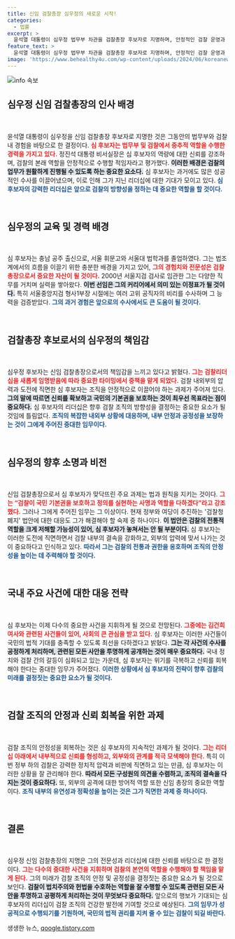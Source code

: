 ```yaml
---
title: 신임 검찰총장 심우정의 새로운 시작!
categories:
  - 법률
excerpt: >
  윤석열 대통령이 심우정 법무부 차관을 검찰총장 후보자로 지명하며, 안정적인 검찰 운영과 헌법 수호를 강조했다. 심 후보자는 내부 갈등 문제 해결과 대외적 압력 대응이 주요 과제로 부각되고 있다.
feature_text: >
  윤석열 대통령이 심우정 법무부 차관을 검찰총장 후보자로 지명하며, 안정적인 검찰 운영과 헌법 수호를 강조했다. 심 후보자는 내부 갈등 문제 해결과 대외적 압력 대응이 주요 과제로 부각되고 있다.
image: 'https://www.behealthy4u.com/wp-content/uploads/2024/06/koreanews.jpg'
---
```


<p><img src="https://www.behealthy4u.com/wp-content/uploads/2024/06/koreanews.jpg" alt="info 속보" /></p>

<h2 data-ke-size="size26">심우정 신임 검찰총장의 인사 배경</h2>

<p data-ke-size="size16">&nbsp;</p>

<p>윤석열 대통령이 심우정을 신임 검찰총장 후보자로 지명한 것은 그동안의 법무부와 검찰 내 경험을 바탕으로 한 결정이다. <b><span style="color: #ee2323;">심 후보자는 법무부 및 검찰에서 중추적 역할을 수행한 경력을 가지고 있다.</span></b> 정진석 대통령 비서실장은 심 후보자의 역량에 대한 신뢰를 강조하며, 검찰의 본래 역할을 안정적으로 수행할 적임자라고 평가했다. <b><span style="background-color: #21538527;">이러한 배경은 검찰의 업무가 원활하게 진행될 수 있도록 하는 중요한 요소다.</span></b> 심 후보자는 과거에도 많은 성공적인 수사를 이끌어냈으며, 이로 인해 그가 지닌 리더십에 대한 기대가 모이고 있다. <b><span style="color: #1a5490;">심 후보자의 강력한 리더십은 앞으로 검찰의 방향성을 정하는 데 중요한 역할을 할 것이다.</span></b></p>

<p data-ke-size="size16">&nbsp;</p>

<h2 data-ke-size="size26">심우정의 교육 및 경력 배경</h2>

<p data-ke-size="size16">&nbsp;</p>

<p>심 후보자는 충남 공주 출신으로, 서울 휘문고와 서울대 법학과를 졸업하였다. 그는 법조계에서의 흐름을 이끌기 위한 충분한 배경을 가지고 있어, <b><span style="color: #ee2323;">그의 경험치와 전문성은 검찰총장으로서 중요한 자산이 될 것이다.</span></b> 2000년 서울지검 검사로 임관한 그는 다양한 직무를 거치며 실력을 쌓아왔다. <b><span style="background-color: #21538527;">이번 선임은 그의 커리어에서 의미 있는 이정표가 될 것이다.</span></b> 특히 서울중앙지검 형사1부장 시절에는 여러 고위 공직자의 비리를 수사하며 그 능력을 검증받았다. <b><span style="color: #1a5490;">그의 과거 경험은 앞으로의 수사에서도 큰 도움이 될 것이다.</span></b></p>

<p data-ke-size="size16">&nbsp;</p>

<h2 data-ke-size="size26">검찰총장 후보로서의 심우정의 책임감</h2>

<p data-ke-size="size16">&nbsp;</p>

<p>심우정 후보자는 신임 검찰총장으로서의 책임감을 느끼고 있다고 밝혔다. <b><span style="color: #ee2323;">그는 검찰리더십을 새롭게 임명받음에 따라 중요한 타이밍에서 중책을 맡게 되었다.</span></b> 검찰 내외부의 압력과 도전에 직면한 심 후보자는 조직을 안정적으로 이끌어야 하는 과제가 주어져 있다. <b><span style="background-color: #21538527;">그의 말에 따르면 신뢰를 확보하고 국민의 기본권을 보호하는 것이 최우선 목표라는 점이 중요하다.</span></b> 심 후보자의 리더십은 향후 검찰 조직의 방향성을 결정하는 중요한 요소가 될 것임에 틀림없다. <b><span style="color: #1a5490;">조직의 복잡한 내외부 상황에 대응하며, 내부 안정과 공정성을 보장하는 것이 그에게 주어진 중대한 임무이다.</span></b></p>

<p data-ke-size="size16">&nbsp;</p>

<h2 data-ke-size="size26">심우정의 향후 소명과 비전</h2>

<p data-ke-size="size16">&nbsp;</p>

<p>신임 검찰총장으로서 심 후보자가 맞닥뜨린 주요 과제는 법과 원칙을 지키는 것이다. <b><span style="color: #ee2323;">그는 “검찰이 국민 기본권을 보호하고 정의를 실현하는 사명과 역할을 다하겠다”라고 강조했다.</span></b> 그러나 그에게 주어진 임무는 그 이상이다. 현재 정부와 여당이 추진하는 '검찰청 폐지' 법안에 대한 대응도 그가 해결해야 할 숙제 중 하나이다. <b><span style="background-color: #21538527;">이 법안은 검찰의 전통적 역할을 크게 저해할 가능성이 있어, 심 후보자가 놓쳐서는 안 될 부분이다.</span></b> 심 후보자는 이러한 도전에 직면하면서 검찰 내부의 결속을 강화하고, 외부의 압력에 맞서 나가는 것이 중요하다고 인식하고 있다. <b><span style="color: #1a5490;">따라서 그는 검찰의 전통과 권한을 옹호하며 조직의 안정성을 높이는 데 주력해야 할 것이다.</span></b></p>

<p data-ke-size="size16">&nbsp;</p>

<h2 data-ke-size="size26">국내 주요 사건에 대한 대응 전략</h2>

<p data-ke-size="size16">&nbsp;</p>

<p>심 후보자는 이제 다수의 중요한 사건을 지휘하게 될 것으로 전망된다. <b><span style="color: #ee2323;">그중에는 김건희 여사와 관련된 사건들이 있어, 사회의 큰 관심을 받고 있다.</span></b> 심 후보자는 이러한 사건들이 국민의 법적 기대를 충족할 수 있도록 최선을 다하겠다고 밝혔다. <b><span style="background-color: #21538527;">그는 각 사건의 수사를 공정하게 처리하며, 관련된 모든 사안을 투명하게 공개하는 것이 매우 중요하다.</span></b> 국내 정치와 검찰 간의 갈등이 심화되고 있는 가운데, 심 후보자는 위기를 극복하고 신뢰를 회복해야 한다는 중대한 임무가 주어졌다. <b><span style="color: #1a5490;">이러한 상황에서 심 후보자의 전략이 향후 검찰의 미래를 결정짓는 중요한 요소가 될 것이다.</span></b></p>

<p data-ke-size="size16">&nbsp;</p>

<h2 data-ke-size="size26">검찰 조직의 안정과 신뢰 회복을 위한 과제</h2>

<p data-ke-size="size16">&nbsp;</p>

<p>검찰 조직의 안정성을 회복하는 것은 심 후보자의 지속적인 과제가 될 것이다. <b><span style="color: #ee2323;">그는 리더십 아래에서 내부적으로 신뢰를 형성하고, 외부와의 관계를 적극 모색해야 한다.</span></b> 특히 이번 정부 하의 검찰은 강력한 정치적 압력과 비판에 직면하고 있는 만큼, 심 후보자는 이러한 상황을 잘 관리해야 한다. <b><span style="background-color: #21538527;">따라서 모든 구성원의 의견을 수렴하고, 조직의 결속을 다지는 것이 중요하다.</span></b> 또, 외부의 공격에 대한 방어적 역할 또한 신임 총장의 중요한 역할이다. <b><span style="color: #1a5490;">조직 내부의 유연성과 정확성을 높이는 것은 그가 직면한 과제 중 하나이다.</span></b></p>

<p data-ke-size="size16">&nbsp;</p>

<h2 data-ke-size="size26">결론</h2>

<p data-ke-size="size16">&nbsp;</p>

<p>심우정 신임 검찰총장의 지명은 그의 전문성과 리더십에 대한 신뢰를 바탕으로 한 결정이다. <b><span style="color: #ee2323;">그는 다수의 중대한 사건을 지휘하며 검찰의 본연의 역할을 수행해야 할 책임을 맡게 된다.</span></b> 그의 미래가 검찰 조직의 안정 및 공정성을 결정짓는 중요한 요소가 될 것으로 보인다. <b><span style="background-color: #21538527;">검찰이 법치주의와 헌법을 수호하는 역할을 잘 수행할 수 있도록 관련된 모든 사안을 투명하고 공평하게 처리하는 것이 무엇보다 중요하다.</span></b> 앞으로의 행보가 기대되는 심 후보자의 리더십이 검찰 조직의 건강한 발전에 기여할 것으로 예상된다. <b><span style="color: #1a5490;">그의 임무가 성공적으로 수행되기를 기원하며, 국민의 법적 권리를 지켜 줄 수 있는 검찰이 되길 바란다.</span></b></p>
생생한 뉴스, <a href="https://qoogle.tistory.com" rel="dofollow">qoogle.tistory.com</a>


